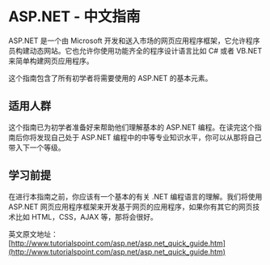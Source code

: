 # ASP.NET - 中文指南  

ASP.NET 是一个由 Microsoft 开发和送入市场的网页应用程序框架，它允许程序员构建动态网站。它也允许你使用功能齐全的程序设计语言比如 C# 或者 VB.NET 来简单构建网页应用程序。  

这个指南包含了所有初学者将需要使用的 ASP.NET 的基本元素。   

## 适用人群  

这个指南已为初学者准备好来帮助他们理解基本的 ASP.NET 编程。在读完这个指南后你将发现自己处于 ASP.NET 编程中的中等专业知识水平，你可以从那将自己带入下一个等级。  

## 学习前提 

在进行本指南之前，你应该有一个基本的有关 .NET 编程语言的理解。我们将使用 ASP.NET 网页应用程序框架来开发基于网页的应用程序，如果你有其它的网页技术比如 HTML，CSS，AJAX 等，那将会很好。

英文原文地址：[http://www.tutorialspoint.com/asp.net/asp.net_quick_guide.htm](http://www.tutorialspoint.com/asp.net/asp.net_quick_guide.htm)
